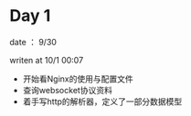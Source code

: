 # Day 1 

date ： 9/30

writen at 10/1 00:07

+ 开始看Nginx的使用与配置文件
+ 查询websocket协议资料
+ 着手写http的解析器，定义了一部分数据模型

